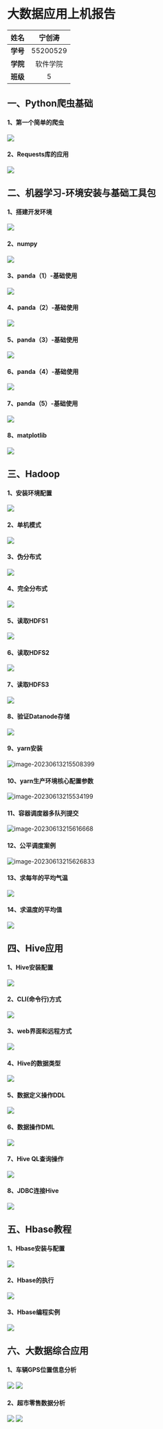 # 									大数据应用上机报告



| **姓名** |  宁创涛  |
| :------: | :------: |
| **学号** | 55200529 |
| **学院** | 软件学院 |
| **班级** |    5     |



## 一、Python爬虫基础

#### 1、第一个简单的爬虫

<img src="../../../Desktop/大数据/吴子怡/python爬虫/简单爬虫/爬虫3.png"  />

#### 2、Requests库的应用

<img src="../../../Desktop/大数据/吴子怡/python爬虫/request/request3.png"  />

## 二、机器学习-环境安装与基础工具包

#### 1、搭建开发环境

<img src="../../../Desktop/大数据/吴子怡/机器学习/环境搭建/Snipaste_2023-06-09_11-40-51.jpg"  />

#### 2、numpy

<img src="../../../Desktop/大数据/吴子怡/机器学习/工具包的使用/练习一/Snipaste_2023-06-09_11-11-21.jpg"  />

#### 3、panda（1）-基础使用

<img src="../../../Desktop/大数据/吴子怡/机器学习/工具包的使用/练习二/Snipaste_2023-06-09_11-29-56.jpg"  />

#### 4、panda（2）-基础使用

<img src="../../../Desktop/大数据/吴子怡/机器学习/工具包的使用/练习三/Snipaste_2023-06-09_11-37-34.jpg"  />

#### 5、panda（3）-基础使用

<img src="../../../Desktop/大数据/大数据截图 王思远/大数据截图 王思远/机器学习练习4.png"  />

#### 6、panda（4）-基础使用

<img src="../../../Desktop/大数据/大数据截图 王思远/大数据截图 王思远/机器学习练习5（2）.png"  />

#### 7、panda（5）-基础使用

<img src="../../../Desktop/大数据/大数据截图 王思远/大数据截图 王思远/机器学习练习6（3）.png"  />

#### 8、matplotlib

<img src="../../../Desktop/大数据/大数据截图 王思远/大数据截图 王思远/机器学习练习7（3）.png"  />

## 三、Hadoop

#### 1、安装环境配置

<img src="../../../Desktop/大数据/实验/hadoop安装/hadoop安装配置/hadoop安装.png"  />

#### 2、单机模式

<img src="../../../Desktop/大数据/实验/hadoop安装/hadoop单机模式/运行wordcount.png"  />

#### 3、伪分布式

<img src="../../../Desktop/大数据/实验/hadoop安装/hadoop伪分布式安装/启动集群.png"  />

#### 4、完全分布式

<img src="../../../Desktop/大数据/实验/hadoop安装/hadoop完全分布式安装/webUI.png"  />

#### 5、读取HDFS1

![](../../../Desktop/大数据/吴子怡/hdfs/hdfs1.png)

#### 6、读取HDFS2

![](../../../Desktop/大数据/吴子怡/hdfs/hdfs2.png)

#### 7、读取HDFS3

<img src="../../../Desktop/大数据/吴子怡/hdfs/hdfs3.png"  />

#### 8、验证Datanode存储

![](../../../Desktop/大数据/吴子怡/hdfs/hdfs4.png)

#### 9、yarn安装

![image-20230613215508399](../../../AppData/Roaming/Typora/typora-user-images/image-20230613215508399.png)

#### 10、yarn生产环境核心配置参数

![image-20230613215534199](../../../AppData/Roaming/Typora/typora-user-images/image-20230613215534199.png)

#### 11、容器调度器多队列提交

![image-20230613215616668](../../../AppData/Roaming/Typora/typora-user-images/image-20230613215616668.png)

#### 12、公平调度案例

![image-20230613215626833](../../../AppData/Roaming/Typora/typora-user-images/image-20230613215626833.png)

#### 13、求每年的平均气温

<img src="../../../Desktop/大数据/吴子怡/mapreduce原理及实现/练习一/jlyuxin_3487613208000103454.png"  />

#### 14、求温度的平均值

<img src="../../../Desktop/大数据/吴子怡/mapreduce原理及实现/练习二/jlyuxin_3003747466155732983.png"  />

## 四、Hive应用

#### 1、Hive安装配置

<img src="../../../Desktop/大数据/大数据截图 王思远/大数据截图 王思远/Hive安装配置（3）.png"  />

#### 2、CLI(命令行)方式

<img src="../../../Desktop/大数据/nj/nj/hive管理/练习1/1.png"  />

#### 3、web界面和远程方式

<img src="../../../Desktop/大数据/nj/nj/hive管理/练习2/1.png"  />

#### 4、Hive的数据类型

<img src="../../../Desktop/大数据/nj/nj/hive的数据类型/练习1/1.png"  />

#### 5、数据定义操作DDL

<img src="../../../Desktop/大数据/nj/nj/hive QL应用/练习1/1.png"  />

#### 6、数据操作DML

<img src="../../../Desktop/大数据/nj/nj/hive QL应用/练习2/1.png"  />

#### 7、Hive QL查询操作

<img src="../../../Desktop/大数据/nj/nj/hive QL应用/练习3/1.png"  />

#### 8、JDBC连接Hive

<img src="../../../Desktop/大数据/截图-宁创涛/Hive接口应用-JDBC/运行结果5.png"  />

## 五、Hbase教程

#### 1、Hbase安装与配置

<img src="../../../Desktop/大数据/截图-宁创涛/Hbase安装配置/操作2.png"  />



#### 2、Hbase的执行

<img src="../../../Desktop/大数据/截图-宁创涛/Hbase执行/查看表.png"  />

#### 3、Hbase编程实例

<img src="../../../Desktop/大数据/截图-宁创涛/Hbase编程实例/运行结果2.png"  />

## 六、大数据综合应用

#### 1、车辆GPS位置信息分析



<img src="../../../Desktop/大数据/截图-宁创涛/综合实验1-车辆GPS信息分析/速度和数量可视化.png"  />

<img src="../../../Desktop/大数据/截图-宁创涛/综合实验1-车辆GPS信息分析/统计每小时载客情况.png"  />

#### 2、超市零售数据分析

<img src="../../../Desktop/大数据/截图-宁创涛/综合实验2-超市零售数据分析/查询周末和工作日每小时销售额和交易数量.png"  />



<img src="../../../Desktop/大数据/截图-宁创涛/综合实验2-超市零售数据分析/各类商品交易数量平滑曲线.png"  />

